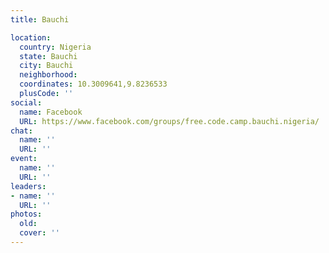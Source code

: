 ```yaml
---
title: Bauchi

location:
  country: Nigeria
  state: Bauchi
  city: Bauchi
  neighborhood: 
  coordinates: 10.3009641,9.8236533
  plusCode: ''
social:
  name: Facebook
  URL: https://www.facebook.com/groups/free.code.camp.bauchi.nigeria/
chat:
  name: ''
  URL: ''
event:
  name: ''
  URL: ''
leaders:
- name: ''
  URL: ''
photos:
  old: 
  cover: ''
---
```

